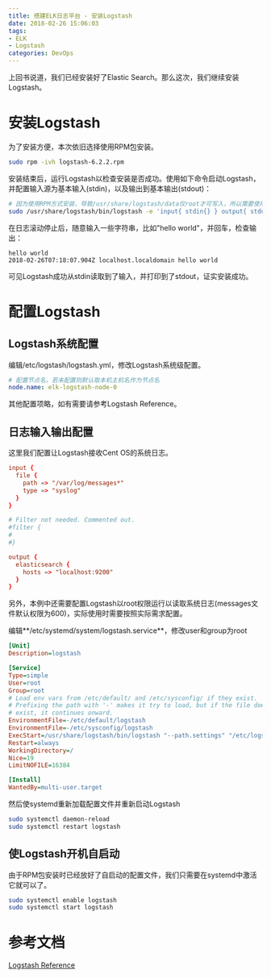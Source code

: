 ```yaml
---
title: 搭建ELK日志平台 - 安装Logstash
date: 2018-02-26 15:06:03
tags:
- ELK
- Logstash
categories: DevOps
---
```

上回书说道，我们已经安装好了Elastic Search。那么这次，我们继续安装Logstash。

<!--more-->

# 安装Logstash

为了安装方便，本次依旧选择使用RPM包安装。

```bash
sudo rpm -ivh logstash-6.2.2.rpm
```

安装结束后，运行Logstash以检查安装是否成功。使用如下命令启动Logstash，并配置输入源为基本输入(stdin)，以及输出到基本输出(stdout)：

```bash
# 因为使用RPM方式安装，导致/usr/share/logstash/data仅root才可写入，所以需要使用sudo环境
sudo /usr/share/logstash/bin/logstash -e 'input{ stdin{} } output{ stdout{} }'
```

在日志滚动停止后，随意输入一些字符串，比如"hello world"，并回车，检查输出：

```
hello world
2018-02-26T07:18:07.904Z localhost.localdomain hello world
```

可见Logstash成功从stdin读取到了输入，并打印到了stdout，证实安装成功。

# 配置Logstash

## Logstash系统配置

编辑/etc/logstash/logstash.yml，修改Logstash系统级配置。

```YAML
# 配置节点名，若未配置则默认取本机主机名作为节点名
node.name: elk-logstash-node-0
```

其他配置项略，如有需要请参考Logstash Reference。

## 日志输入输出配置

这里我们配置让Logstash接收Cent OS的系统日志。

```conf
input {
  file {
    path => "/var/log/messages*"
    type => "syslog"
  }
}

# Filter not needed. Commented out.
#filter {
#
#}

output {
  elasticsearch {
    hosts => "localhost:9200"
  }
}
```

另外，本例中还需要配置Logstash以root权限运行以读取系统日志(messages文件默认权限为600)，实际使用时需要按照实际需求配置。

编辑**/etc/systemd/system/logstash.service**，修改user和group为root

```ini
[Unit]
Description=logstash

[Service]
Type=simple
User=root
Group=root
# Load env vars from /etc/default/ and /etc/sysconfig/ if they exist.
# Prefixing the path with '-' makes it try to load, but if the file doesn't
# exist, it continues onward.
EnvironmentFile=-/etc/default/logstash
EnvironmentFile=-/etc/sysconfig/logstash
ExecStart=/usr/share/logstash/bin/logstash "--path.settings" "/etc/logstash"
Restart=always
WorkingDirectory=/
Nice=19
LimitNOFILE=16384

[Install]
WantedBy=multi-user.target
```

然后使systemd重新加载配置文件并重新启动Logstash

```bash
sudo systemctl daemon-reload
sudo systemctl restart logstash
```

## 使Logstash开机自启动

由于RPM包安装时已经放好了自启动的配置文件，我们只需要在systemd中激活它就可以了。

```bash
sudo systemctl enable logstash
sudo systemctl start logstash
```

# 参考文档
[Logstash Reference
](https://www.elastic.co/guide/en/logstash/current/index.html)
